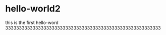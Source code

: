 # hello-world2
this is the first hello-word
333333333333333333333333333333333333333333333333333333333
